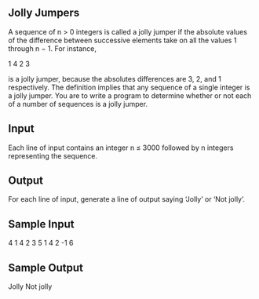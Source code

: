 ## **Jolly Jumpers**

A sequence of n > 0 integers is called a jolly jumper if the absolute values of the difference between successive elements take on all the values 1 through n − 1. For instance, 

1 4 2 3

 is a jolly jumper, because the absolutes differences are 3, 2, and 1 respectively. The definition implies that any sequence of a single integer is a jolly jumper. You are to write a program to determine whether or not each of a number of sequences is a jolly jumper. 
 

## **Input**

 
Each line of input contains an integer n ≤ 3000 followed by n integers representing the sequence. 

## **Output**

For each line of input, generate a line of output saying ‘Jolly’ or ‘Not jolly’. 

## **Sample Input**

 4 1 4 2 3 
 5 1 4 2 -1 6 

## **Sample Output**

 
Jolly 
Not jolly
